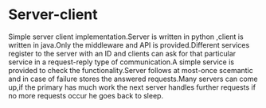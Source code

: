 # Server-client
Simple server client implementation.Server is written in python ,client is written in java.Only the middleware and API is provided.Different services register to the server with an ID and clients can ask for that particular service in a request-reply type of communication.A simple service is provided to check the functionality.Server follows at most-once scemantic and in case of failure stores the answered requests.Many servers can come up,if the primary has much work the next server handles further requests if no more requests occur he goes back to sleep.
